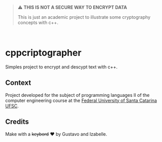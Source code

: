 > :warning: **THIS IS NOT A SECURE WAY TO ENCRYPT DATA**
> 
> This is just an academic project to illustrate some cryptography concepts with c++.

<br/>

# cppcriptographer
Simples project to encrypt and descypt text with c++.


## Context
Project developed for the subject of programming languages II of the computer engineering course at the [Federal University of Santa Catarina UFSC](ufsc.br).

## Credits
Make with a <s>keybord</s> ❤ by Gustavo and Izabelle.
